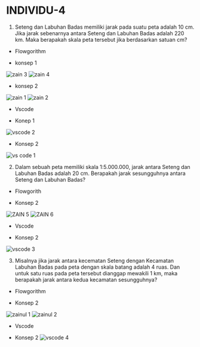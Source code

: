 # INDIVIDU-4

1. Seteng dan Labuhan Badas memiliki jarak pada suatu peta adalah 10 cm. Jika jarak 
sebenarnya antara Seteng dan Labuhan Badas adalah 220 km. Maka berapakah skala 
peta tersebut jika berdasarkan satuan cm?

- Flowgorithm

- konsep 1

![zain 3](https://user-images.githubusercontent.com/92985452/139710014-f5187365-8a06-4073-a268-46c3f68b7fe6.png)
![zain 4](https://user-images.githubusercontent.com/92985452/139710102-594fb127-78a0-4b05-a620-dfe0da6947ff.png)

- konsep 2

![zain 1](https://user-images.githubusercontent.com/92985452/139710179-0d50759c-315b-4d38-b19f-5011b549d5fd.png)
![zain 2](https://user-images.githubusercontent.com/92985452/139710217-6227526e-aab9-4c84-aac8-b8c773043683.png)

- Vscode

- Konep 1

![vscode 2](https://user-images.githubusercontent.com/92985452/139711177-ddff3d35-3071-489c-b1f3-829d560f2836.png)


- Konsep 2

![vs code 1](https://user-images.githubusercontent.com/92985452/139710362-4bf2d089-3981-40f0-b40e-c06972c058d4.png)


2. Dalam sebuah peta memiliki skala 1:5.000.000, jarak antara Seteng dan Labuhan Badas 
adalah 20 cm. Berapakah jarak sesungguhnya antara Seteng dan Labuhan Badas?

- Flowgorith

- Konsep 2

![ZAIN 5](https://user-images.githubusercontent.com/92985452/139715012-0fb6dbac-c0fb-4561-9295-4aac37b34d59.png)
![ZAIN 6](https://user-images.githubusercontent.com/92985452/139715059-8efa8e4c-4a89-417c-a4d3-ec6d88e720ea.png)

- Vscode

- Konsep 2

![vscode 3](https://user-images.githubusercontent.com/92985452/139714830-aac9fe51-504f-4146-86d4-327ca57c7083.png)


3. Misalnya jika jarak antara kecematan Seteng dengan Kecamatan Labuhan Badas pada 
peta dengan skala batang adalah 4 ruas. Dan untuk satu ruas pada peta tersebut 
dianggap mewakili 1 km, maka berapakah jarak antara kedua kecamatan
sesungguhnya?

- Flowgorithm

- Konsep 2

![zainul 1](https://user-images.githubusercontent.com/92985452/139717351-013a5715-1ae1-43eb-beab-24f75debebde.png)
![zainul 2](https://user-images.githubusercontent.com/92985452/139717375-66b7d4f4-471e-4edb-8ea6-b30fbb01e21b.png)


- Vscode

- Konsep 2
![vscode 4](https://user-images.githubusercontent.com/92985452/139717435-d31d34c4-f926-4656-8edf-9e37d69a1a63.png)
